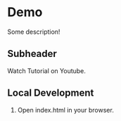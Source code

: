 # Demo

Some description!

## Subheader

Watch Tutorial on Youtube.

## Local Development

1. Open index.html in your browser.